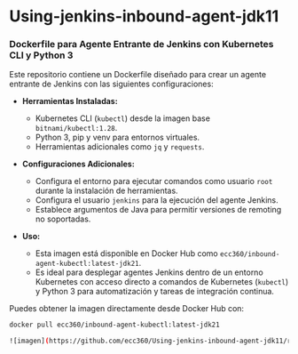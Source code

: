 ﻿# Using-jenkins-inbound-agent-jdk11

### Dockerfile para Agente Entrante de Jenkins con Kubernetes CLI y Python 3

Este repositorio contiene un Dockerfile diseñado para crear un agente entrante de Jenkins con las siguientes configuraciones:

- **Herramientas Instaladas:**
  - Kubernetes CLI (`kubectl`) desde la imagen base `bitnami/kubectl:1.28`.
  - Python 3, pip y venv para entornos virtuales.
  - Herramientas adicionales como `jq` y `requests`.

- **Configuraciones Adicionales:**
  - Configura el entorno para ejecutar comandos como usuario `root` durante la instalación de herramientas.
  - Configura el usuario `jenkins` para la ejecución del agente Jenkins.
  - Establece argumentos de Java para permitir versiones de remoting no soportadas.

- **Uso:**
  - Esta imagen está disponible en Docker Hub como `ecc360/inbound-agent-kubectl:latest-jdk21`.
  - Es ideal para desplegar agentes Jenkins dentro de un entorno Kubernetes con acceso directo a comandos de Kubernetes (`kubectl`) y Python 3 para automatización y tareas de integración continua.

Puedes obtener la imagen directamente desde Docker Hub con:

```bash
docker pull ecc360/inbound-agent-kubectl:latest-jdk21

![imagen](https://github.com/ecc360/Using-jenkins-inbound-agent-jdk11/raw/main/images/Screenshot_1.png)
